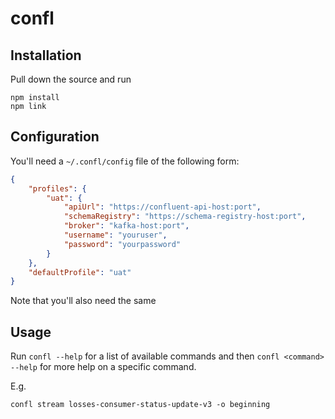 confl
=====

Installation
------------
Pull down the source and run

```
npm install
npm link
```

Configuration
-------------
You'll need a `~/.confl/config` file of the following form:

```json
{
	"profiles": {
		"uat": {
			"apiUrl": "https://confluent-api-host:port",
			"schemaRegistry": "https://schema-registry-host:port",
 			"broker": "kafka-host:port",
			"username": "youruser",
			"password": "yourpassword"
		}
	},
	"defaultProfile": "uat"
}

```

Note that you'll also need the same 

Usage
-----
Run `confl --help` for a list of available commands and then `confl <command> --help` for more
help on a specific command.

E.g.

`confl stream losses-consumer-status-update-v3 -o beginning`